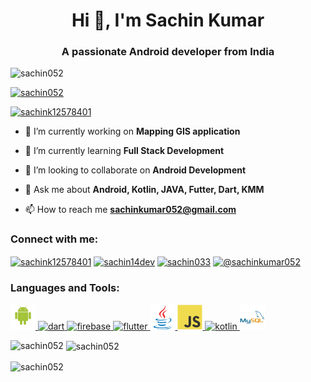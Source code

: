 <h1 align="center">Hi 👋, I'm Sachin Kumar</h1>
<h3 align="center">A passionate Android developer from India</h3>

<p align="left"> <img src="https://komarev.com/ghpvc/?username=sachin052&label=Profile%20views&color=0e75b6&style=flat" alt="sachin052" /> </p>

<p align="left"> <a href="https://github.com/ryo-ma/github-profile-trophy"><img src="https://github-profile-trophy.vercel.app/?username=sachin052" alt="sachin052" /></a> </p>

<p align="left"> <a href="https://twitter.com/sachink12578401" target="blank"><img src="https://img.shields.io/twitter/follow/sachink12578401?logo=twitter&style=for-the-badge" alt="sachink12578401" /></a> </p>

- 🔭 I’m currently working on **Mapping GIS application**

- 🌱 I’m currently learning **Full Stack Development**

- 👯 I’m looking to collaborate on **Android Development**

- 💬 Ask me about **Android, Kotlin, JAVA, Futter, Dart, KMM**

- 📫 How to reach me **sachinkumar052@gmail.com**

<h3 align="left">Connect with me:</h3>
<p align="left">
<a href="https://twitter.com/sachink12578401" target="blank"><img align="center" src="https://raw.githubusercontent.com/rahuldkjain/github-profile-readme-generator/master/src/images/icons/Social/twitter.svg" alt="sachink12578401" height="30" width="40" /></a>
<a href="https://linkedin.com/in/sachin14dev" target="blank"><img align="center" src="https://raw.githubusercontent.com/rahuldkjain/github-profile-readme-generator/master/src/images/icons/Social/linked-in-alt.svg" alt="sachin14dev" height="30" width="40" /></a>
<a href="https://fb.com/sachin033" target="blank"><img align="center" src="https://raw.githubusercontent.com/rahuldkjain/github-profile-readme-generator/master/src/images/icons/Social/facebook.svg" alt="sachin033" height="30" width="40" /></a>
<a href="https://www.hackerrank.com/@sachinkumar052" target="blank"><img align="center" src="https://raw.githubusercontent.com/rahuldkjain/github-profile-readme-generator/master/src/images/icons/Social/hackerrank.svg" alt="@sachinkumar052" height="30" width="40" /></a>
</p>


<h3 align="left">Languages and Tools:</h3>
<p align="left"> <a href="https://developer.android.com" target="_blank" rel="noreferrer"> <img src="https://raw.githubusercontent.com/devicons/devicon/master/icons/android/android-original-wordmark.svg" alt="android" width="40" height="40"/> </a> <a href="https://dart.dev" target="_blank" rel="noreferrer"> <img src="https://www.vectorlogo.zone/logos/dartlang/dartlang-icon.svg" alt="dart" width="40" height="40"/> </a> <a href="https://firebase.google.com/" target="_blank" rel="noreferrer"> <img src="https://www.vectorlogo.zone/logos/firebase/firebase-icon.svg" alt="firebase" width="40" height="40"/> </a> <a href="https://flutter.dev" target="_blank" rel="noreferrer"> <img src="https://www.vectorlogo.zone/logos/flutterio/flutterio-icon.svg" alt="flutter" width="40" height="40"/> </a> <a href="https://www.java.com" target="_blank" rel="noreferrer"> <img src="https://raw.githubusercontent.com/devicons/devicon/master/icons/java/java-original.svg" alt="java" width="40" height="40"/> </a> <a href="https://developer.mozilla.org/en-US/docs/Web/JavaScript" target="_blank" rel="noreferrer"> <img src="https://raw.githubusercontent.com/devicons/devicon/master/icons/javascript/javascript-original.svg" alt="javascript" width="40" height="40"/> </a> <a href="https://kotlinlang.org" target="_blank" rel="noreferrer"> <img src="https://www.vectorlogo.zone/logos/kotlinlang/kotlinlang-icon.svg" alt="kotlin" width="40" height="40"/> </a> <a href="https://www.mysql.com/" target="_blank" rel="noreferrer"> <img src="https://raw.githubusercontent.com/devicons/devicon/master/icons/mysql/mysql-original-wordmark.svg" alt="mysql" width="40" height="40"/> </a> </p>

<p><img align="left" src="https://github-readme-stats.vercel.app/api/top-langs?username=sachin052&show_icons=true&locale=en&layout=compact" alt="sachin052" /></p>

<p>&nbsp;<img align="center" src="https://github-readme-stats.vercel.app/api?username=sachin052&show_icons=true&locale=en" alt="sachin052" /></p>

<p><img align="center" src="https://github-readme-streak-stats.herokuapp.com/?user=sachin052&" alt="sachin052" /></p>
